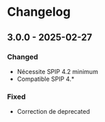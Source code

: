 # Changelog

## 3.0.0 - 2025-02-27

### Changed

- Nécessite SPIP 4.2 minimum
- Compatible SPIP 4.*

### Fixed

- Correction de deprecated